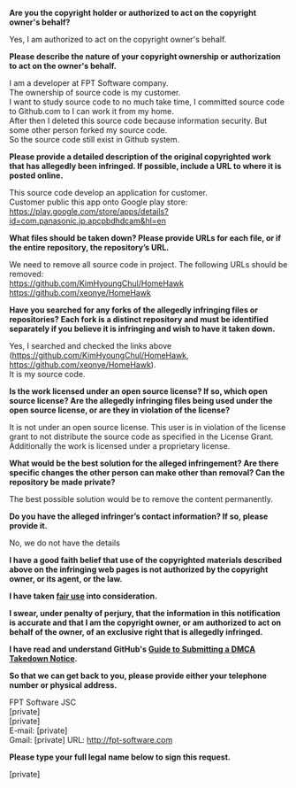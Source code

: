 **Are you the copyright holder or authorized to act on the copyright owner's behalf?**

Yes, I am authorized to act on the copyright owner's behalf.

**Please describe the nature of your copyright ownership or authorization to act on the owner's behalf.**

I am a developer at FPT Software company.  
The ownership of source code is my customer.  
I want to study source code to no much take time, I committed source code to Github.com to I can work it from my home.  
After then I deleted this source code because information security. But some other person forked my source code.  
So the source code still exist in Github system.  

**Please provide a detailed description of the original copyrighted work that has allegedly been infringed. If possible, include a URL to where it is posted online.**

This source code develop an application for customer.  
Customer public this app onto Google play store: https://play.google.com/store/apps/details?id=com.panasonic.jp.apcpbdhdcam&hl=en

**What files should be taken down? Please provide URLs for each file, or if the entire repository, the repository’s URL.**

We need to remove all source code in project. The following URLs should be removed:  
https://github.com/KimHyoungChul/HomeHawk  
https://github.com/xeonye/HomeHawk

**Have you searched for any forks of the allegedly infringing files or repositories? Each fork is a distinct repository and must be identified separately if you believe it is infringing and wish to have it taken down.**

Yes, I searched and checked the links above (https://github.com/KimHyoungChul/HomeHawk, https://github.com/xeonye/HomeHawk).  
It is my source code.

**Is the work licensed under an open source license? If so, which open source license? Are the allegedly infringing files being used under the open source license, or are they in violation of the license?**

It is not under an open source license. This user is in violation of the license grant to not distribute the source code as specified in the License Grant. Additionally the work is licensed under a proprietary license.

**What would be the best solution for the alleged infringement? Are there specific changes the other person can make other than removal? Can the repository be made private?**

The best possible solution would be to remove the content permanently.

**Do you have the alleged infringer’s contact information? If so, please provide it.**

No, we do not have the details

**I have a good faith belief that use of the copyrighted materials described above on the infringing web pages is not authorized by the copyright owner, or its agent, or the law.**

**I have taken <a href="https://www.lumendatabase.org/topics/22">fair use</a> into consideration.**

**I swear, under penalty of perjury, that the information in this notification is accurate and that I am the copyright owner, or am authorized to act on behalf of the owner, of an exclusive right that is allegedly infringed.**

**I have read and understand GitHub's <a href="https://docs.github.com/articles/guide-to-submitting-a-dmca-takedown-notice/">Guide to Submitting a DMCA Takedown Notice</a>.**

**So that we can get back to you, please provide either your telephone number or physical address.**

FPT Software JSC  
[private]  
[private]  
E-mail: [private]  
Gmail: [private]
URL: http://fpt-software.com

**Please type your full legal name below to sign this request.**

[private]
